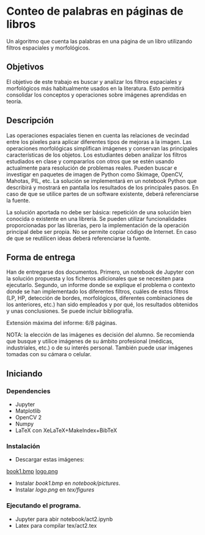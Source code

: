 # Conteo de palabras en páginas de libros

Un algoritmo que cuenta las palabras en una página de un libro utilizando filtros espaciales y morfológicos.

## Objetivos 

El objetivo de este trabajo es buscar y analizar los filtros espaciales y morfológicos más habitualmente usados en la literatura. Esto permitirá consolidar los conceptos y operaciones sobre imágenes aprendidas en teoría.

## Descripción

Las operaciones espaciales tienen en cuenta las relaciones de vecindad entre los píxeles para aplicar diferentes tipos de mejoras a la imagen. Las operaciones morfológicas simplifican imágenes y conservan las principales características de los objetos. Los estudiantes deben analizar los filtros estudiados en clase y compararlos con otros que se estén usando actualmente para resolución de problemas reales. Pueden buscar e investigar en paquetes de imagen de Python como Skimage, OpenCV, Mahotas, PIL, etc. La solución se implementará en un notebook Python que describirá y mostrará en pantalla los resultados de los principales pasos. En caso de que se utilice partes de un software existente, deberá referenciarse la fuente.  

La solución aportada no debe ser básica: repetición de una solución bien conocida o existente en una librería. Se pueden utilizar funcionalidades proporcionadas por las librerías, pero la implementación de la operación principal debe ser propia. No se permite copiar código de Internet. En caso de que se reutilicen ideas deberá referenciarse la fuente.


## Forma de entrega

Han de entregarse dos documentos. Primero, un notebook de Jupyter con la solución propuesta y los ficheros adicionales que se necesiten para ejecutarlo. Segundo, un informe donde se explique el problema o contexto donde se han implementado los diferentes filtros, cuáles de estos filtros (LP, HP, detección de bordes, morfológicos, diferentes combinaciones de los anteriores, etc.) han sido empleados y por qué, los resultados obtenidos y unas conclusiones. Se puede incluir bibliografía. 

Extensión máxima del informe: 6/8 páginas. 

NOTA: la elección de las imágenes es decisión del alumno. Se recomienda que busque y utilice imágenes de su ámbito profesional (médicas, industriales, etc.) o de su interés personal. También puede usar imágenes tomadas con su cámara o celular.

## Iniciando

### Dependencies

* Jupyter
* Matplotlib
* OpenCV 2
* Numpy
* LaTeX con XeLaTeX+MakeIndex+BibTeX

### Instalación

* Descargar estas imágenes:

[book1.bmp](https://drive.google.com/open?id=16TUDtcGv03bB8xZgsyRn7zvy7MHO2JAM&authuser=rodoart%40ciencias.unam.mx&usp=drive_fs)
[logo.png](https://drive.google.com/open?id=1OOxaBDZCA2rtHLkpDIcnaULH_j_jmXX-&authuser=rodoart%40ciencias.unam.mx&usp=drive_fs)

* Instalar _book1.bmp_ en _notebook/pictures_.
* Instalar _logo.png_ en _tex/figures_


### Ejecutando el programa.
* Jupyter para abir notebook/act2.ipynb
* Latex para compilar tex/act2.tex

